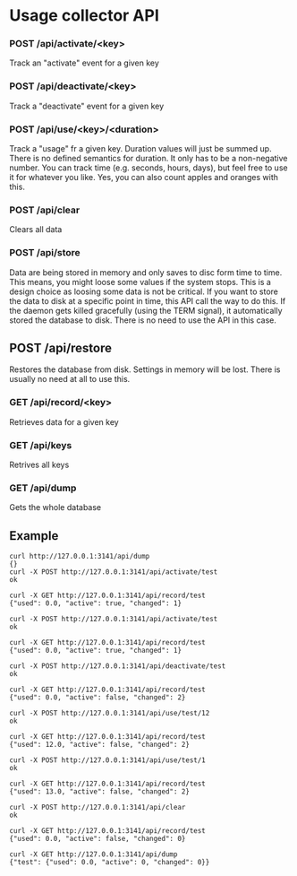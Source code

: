 # Usage collector API

### POST /api/activate/\<key\>

Track an "activate" event for a given key

### POST /api/deactivate/\<key\>

Track a "deactivate" event for a given key

### POST /api/use/\<key\>/\<duration\>

Track a "usage" fr a given key. Duration values will just be summed up. 
There is no defined semantics for duration. It only has to be a non-negative number. 
You can track time (e.g. seconds, hours, days), but feel free to use it for whatever
you like. Yes, you can also count apples and oranges with this.

### POST /api/clear

Clears all data

### POST /api/store

Data are being stored in memory and only saves to disc form time to time. This means, you might
loose some values if the system stops. 
This is a design choice as loosing some data is not be critical. If you want to store the 
data to disk at a specific point in time, this API call the way to do this. 
If the daemon gets killed gracefully (using the TERM signal), it automatically stored the 
database to disk. There is no need to use the API in this case.

## POST /api/restore

Restores the database from disk. Settings in memory will be lost. There is usually no need at 
all to use this. 

### GET /api/record/\<key\>

Retrieves data for a given key

### GET /api/keys

Retrives all keys

### GET /api/dump

Gets the whole database

## Example

```
curl http://127.0.0.1:3141/api/dump
{}
curl -X POST http://127.0.0.1:3141/api/activate/test
ok

curl -X GET http://127.0.0.1:3141/api/record/test
{"used": 0.0, "active": true, "changed": 1}

curl -X POST http://127.0.0.1:3141/api/activate/test
ok

curl -X GET http://127.0.0.1:3141/api/record/test
{"used": 0.0, "active": true, "changed": 1}

curl -X POST http://127.0.0.1:3141/api/deactivate/test
ok

curl -X GET http://127.0.0.1:3141/api/record/test
{"used": 0.0, "active": false, "changed": 2}

curl -X POST http://127.0.0.1:3141/api/use/test/12
ok

curl -X GET http://127.0.0.1:3141/api/record/test
{"used": 12.0, "active": false, "changed": 2}

curl -X POST http://127.0.0.1:3141/api/use/test/1 
ok

curl -X GET http://127.0.0.1:3141/api/record/test
{"used": 13.0, "active": false, "changed": 2}

curl -X POST http://127.0.0.1:3141/api/clear
ok

curl -X GET http://127.0.0.1:3141/api/record/test
{"used": 0.0, "active": false, "changed": 0}

curl -X GET http://127.0.0.1:3141/api/dump
{"test": {"used": 0.0, "active": 0, "changed": 0}}

```
